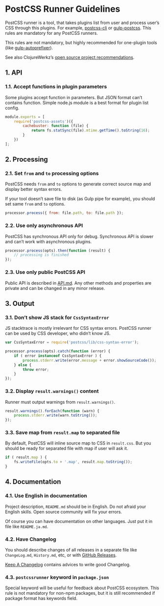 # PostCSS Runner Guidelines

PostCSS runner is a tool, that takes plugins list from user and process
user’s CSS through this plugins. For example, [postcss-cli] or [gulp-postcss].
This rules are mandatory for any PostCSS runners.

This rules are not mandatory, but highly recommended for one-plugin tools
(like [gulp-autoprefixer]).

See also ClojureWerkz’s [open source project recommendations].

[open source project recommendations]:  http://blog.clojurewerkz.org/blog/2013/04/20/how-to-make-your-open-source-project-really-awesome/
[gulp-autoprefixer]: https://github.com/sindresorhus/gulp-autoprefixer
[gulp-postcss]:      https://github.com/w0rm/gulp-postcss
[postcss-cli]:       https://github.com/code42day/postcss-cli

## 1. API

### 1.1. Accept functions in plugin parameters

Some plugins accept function in parameters. But JSON format can’t
contains function. Simple node.js module is a best format for plugin
list config.

```js
module.exports = [
    require('postcss-assets')({
        cachebuster: function (file) {
            return fs.statSync(file).mtime.getTime().toString(16);
        }
    })
];
```

## 2. Processing

### 2.1. Set `from` and `to` processing options

PostCSS needs `from` and `to` options to generate correct source map
and display better syntax errors.

If your tool doesn’t save file to disk (as Gulp pipe for example),
you should set same `from` and `to` options.

```js
processor.process({ from: file.path, to: file.path });
```

### 2.2. Use only asynchronous API

PostCSS has synchronous API only for debug. Synchronous API is slower
and can’t work with asynchronous plugins.

```js
processor.process(opts).then(function (result) {
    // processing is finished
});
```

### 2.3. Use only public PostCSS API

Public API is described in [API.md]. Any other methods and properties
are private and can be changed in any minor release.

[API.md]: https://github.com/postcss/postcss/blob/master/API.md

## 3. Output

### 3.1. Don’t show JS stack for `CssSyntaxError`

JS stacktrace is mostly irrelevant for CSS syntax errors.
PostCSS runner can be used by CSS developer, who didn’t know JS.

```js
var CssSyntaxError = require('postcss/lib/css-syntax-error');

processor.process(opts).catch(function (error) {
    if ( error instanceof CssSyntaxError ) {
        process.stderr.write(error.message + error.showSourceCode());
    } else {
        throw error;
    }
});
```

### 3.2. Display `result.warnings()` content

Runner must output warnings from `result.warnings()`.

```js
result.warnings().forEach(function (warn) {
    process.stderr.write(warn.toString());
});
```

### 3.3. Save map from `result.map` to separated file

By default, PostCSS will inline source map to CSS in `result.css`.
But you should be ready for separated file with map if user will ask it.

```js
if ( result.map ) {
    fs.writeFile(opts.to + '.map', result.map.toString());
}
```

## 4. Documentation

### 4.1. Use English in documentation

Project description, `README.md` should be in English. Do not afraid your
English skills. Open source community will fix your errors.

Of course you can have documentation on other languages. Just put it in file
like `README.ja.md`.

### 4.2. Have Changelog

You should describe changes of all releases in a separate file like `ChangeLog.md`, `History.md`, etc, or with [GitHub Releases](https://help.github.com/articles/creating-releases/).

[Keep A Changelog] contains advices to write good Changelog.

[Keep A Changelog]: http://keepachangelog.com/

### 4.3. `postcssrunner` keyword in `package.json`

Special keyword will be useful for feedback about PostCSS ecosystem.
This rule is not mandatory for non-npm packages, but it is still recommended
if package format has keywords field.
